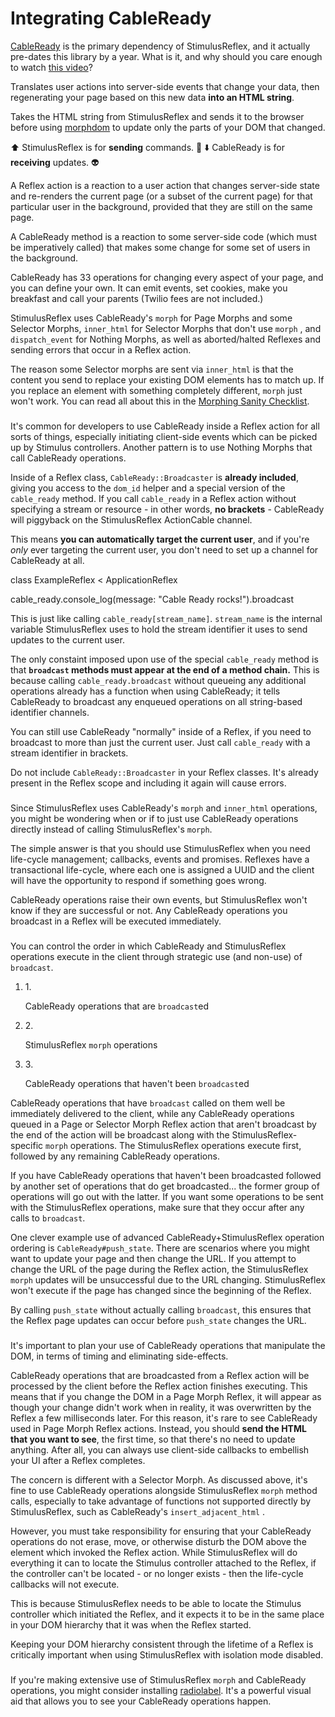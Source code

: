# Integrating CableReady

​[CableReady](https://cableready.stimulusreflex.com) is the primary dependency of StimulusReflex, and it actually pre-dates this library by a year. What is it, and why should you care enough to watch [this video](https://gorails.com/episodes/how-to-use-cable-ready?autoplay=1\&ck\_subscriber\_id=646293602)?

Translates user actions into server-side events that change your data, then regenerating your page based on this new data **into an HTML string**.

Takes the HTML string from StimulusReflex and sends it to the browser before using [morphdom](https://github.com/patrick-steele-idem/morphdom/) to update only the parts of your DOM that changed.

⬆️ StimulusReflex is for **sending** commands. 📡 ⬇️ CableReady is for **receiving** updates. 👽

A Reflex action is a reaction to a user action that changes server-side state and re-renders the current page (or a subset of the current page) for that particular user in the background, provided that they are still on the same page.

A CableReady method is a reaction to some server-side code (which must be imperatively called) that makes some change for some set of users in the background.

CableReady has 33 operations for changing every aspect of your page, and you can define your own. It can emit events, set cookies, make you breakfast and call your parents (Twilio fees are not included.)

StimulusReflex uses CableReady's `morph` for Page Morphs and some Selector Morphs, `inner_html` for Selector Morphs that don't use `morph` , and `dispatch_event` for Nothing Morphs, as well as aborted/halted Reflexes and sending errors that occur in a Reflex action.

The reason some Selector morphs are sent via `inner_html` is that the content you send to replace your existing DOM elements has to match up. If you replace an element with something completely different, `morph` just won't work. You can read all about this in the [Morphing Sanity Checklist](broken-reference).

### &#x20;<a href="#using-cableready-inside-a-reflex-action" id="using-cableready-inside-a-reflex-action"></a>

It's common for developers to use CableReady inside a Reflex action for all sorts of things, especially initiating client-side events which can be picked up by Stimulus controllers. Another pattern is to use Nothing Morphs that call CableReady operations.

Inside of a Reflex class, `CableReady::Broadcaster` is **already included**, giving you access to the `dom_id` helper and a special version of the `cable_ready` method. If you call `cable_ready` in a Reflex action without specifying a stream or resource - in other words, **no brackets** - CableReady will piggyback on the StimulusReflex ActionCable channel.

This means **you can automatically target the current user**, and if you're _only_ ever targeting the current user, you don't need to set up a channel for CableReady at all.

class ExampleReflex < ApplicationReflex

cable\_ready.console\_log(message: "Cable Ready rocks!").broadcast

This is just like calling `cable_ready[stream_name]`. `stream_name` is the internal variable StimulusReflex uses to hold the stream identifier it uses to send updates to the current user.

The only constaint imposed upon use of the special `cable_ready` method is that **`broadcast` methods must appear at the end of a method chain.** This is because calling `cable_ready.broadcast` without queueing any additional operations already has a function when using CableReady; it tells CableReady to broadcast any enqueued operations on all string-based identifier channels.

You can still use CableReady "normally" inside of a Reflex, if you need to broadcast to more than just the current user. Just call `cable_ready` with a stream identifier in brackets.

Do not include `CableReady::Broadcaster` in your Reflex classes. It's already present in the Reflex scope and including it again will cause errors.

### &#x20;<a href="#when-to-use-a-stimulusreflex-morph-vs.-a-cableready-operation" id="when-to-use-a-stimulusreflex-morph-vs.-a-cableready-operation"></a>

Since StimulusReflex uses CableReady's `morph` and `inner_html` operations, you might be wondering when or if to just use CableReady operations directly instead of calling StimulusReflex's `morph`.

The simple answer is that you should use StimulusReflex when you need life-cycle management; callbacks, events and promises. Reflexes have a transactional life-cycle, where each one is assigned a UUID and the client will have the opportunity to respond if something goes wrong.

CableReady operations raise their own events, but StimulusReflex won't know if they are successful or not. Any CableReady operations you broadcast in a Reflex will be executed immediately.

### &#x20;<a href="#order-of-operations" id="order-of-operations"></a>

You can control the order in which CableReady and StimulusReflex operations execute in the client through strategic use (and non-use) of `broadcast`.

1.  1\.

    CableReady operations that are `broadcast`ed
2.  2\.

    StimulusReflex `morph` operations
3.  3\.

    CableReady operations that haven't been `broadcast`ed

CableReady operations that have `broadcast` called on them well be immediately delivered to the client, while any CableReady operations queued in a Page or Selector Morph Reflex action that aren't broadcast by the end of the action will be broadcast along with the StimulusReflex-specific `morph` operations. The StimulusReflex operations execute first, followed by any remaining CableReady operations.

If you have CableReady operations that haven't been broadcasted followed by another set of operations that do get broadcasted... the former group of operations will go out with the latter. If you want some operations to be sent with the StimulusReflex operations, make sure that they occur after any calls to `broadcast`.

One clever example use of advanced CableReady+StimulusReflex operation ordering is `CableReady#push_state`. There are scenarios where you might want to update your page and then change the URL. If you attempt to change the URL of the page during the Reflex action, the StimulusReflex `morph` updates will be unsuccessful due to the URL changing. StimulusReflex won't execute if the page has changed since the beginning of the Reflex.

By calling `push_state` without actually calling `broadcast`, this ensures that the Reflex page updates can occur before `push_state` changes the URL.

### &#x20;<a href="#with-great-power..." id="with-great-power..."></a>

It's important to plan your use of CableReady operations that manipulate the DOM, in terms of timing and eliminating side-effects.

CableReady operations that are broadcasted from a Reflex action will be processed by the client before the Reflex action finishes executing. This means that if you change the DOM in a Page Morph Reflex, it will appear as though your change didn't work when in reality, it was overwritten by the Reflex a few milliseconds later. For this reason, it's rare to see CableReady used in Page Morph Reflex actions. Instead, you should **send the HTML that you want to see**, the first time, so that there's no need to update anything. After all, you can always use client-side callbacks to embellish your UI after a Reflex completes.

The concern is different with a Selector Morph. As discussed above, it's fine to use CableReady operations alongside StimulusReflex `morph` method calls, especially to take advantage of functions not supported directly by StimulusReflex, such as CableReady's `insert_adjacent_html` .

However, you must take responsibility for ensuring that your CableReady operations do not erase, move, or otherwise disturb the DOM above the element which invoked the Reflex action. While StimulusReflex will do everything it can to locate the Stimulus controller attached to the Reflex, if the controller can't be located - or no longer exists - then the life-cycle callbacks will not execute.

This is because StimulusReflex needs to be able to locate the Stimulus controller which initiated the Reflex, and it expects it to be in the same place in your DOM hierarchy that it was when the Reflex started.

Keeping your DOM hierarchy consistent through the lifetime of a Reflex is critically important when using StimulusReflex with isolation mode disabled.

### &#x20;<a href="#radiolabel" id="radiolabel"></a>

If you're making extensive use of StimulusReflex `morph` and CableReady operations, you might consider installing [radiolabel](https://github.com/leastbad/radiolabel). It's a powerful visual aid that allows you to see your CableReady operations happen.
